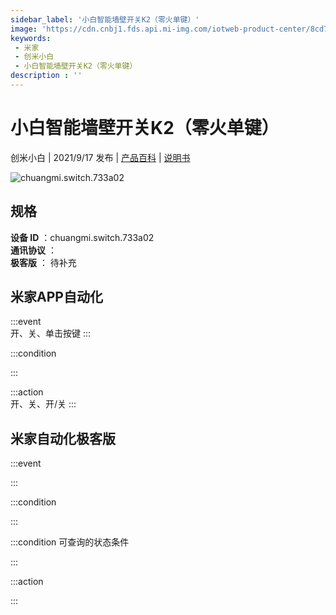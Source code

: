 ```yaml
---
sidebar_label: '小白智能墙壁开关K2（零火单键）'
image: 'https://cdn.cnbj1.fds.api.mi-img.com/iotweb-product-center/8cd71822d079e7b98efd41f739e447cb_1629971174093.png?GalaxyAccessKeyId=AKVGLQWBOVIRQ3XLEW&Expires=9223372036854775807&Signature=TPty5W9JDXkgwm2KYgauVqNcZLk='
keywords: 
 - 米家
 - 创米小白
 - 小白智能墙壁开关K2（零火单键）
description : ''
---
```

# 小白智能墙壁开关K2（零火单键）

创米小白 | 2021/9/17 发布 | [产品百科](https://home.mi.com/webapp/content/baike/product/index.html?model=chuangmi.switch.733a02/) | [说明书](https://home.mi.com/views/introduction.html?model=chuangmi.switch.733a02&region=cn)

![chuangmi.switch.733a02](https://cdn.cnbj1.fds.api.mi-img.com/iotweb-product-center/8cd71822d079e7b98efd41f739e447cb_1629971174093.png?GalaxyAccessKeyId=AKVGLQWBOVIRQ3XLEW&Expires=9223372036854775807&Signature=TPty5W9JDXkgwm2KYgauVqNcZLk=)

## 规格  
> 
**设备 ID** ：chuangmi.switch.733a02  
**通讯协议** ：  
**极客版**  ： 待补充 


## 米家APP自动化  

:::event  
开、关、单击按键
:::

:::condition  

:::

:::action   
开、关、开/关
:::

## 米家自动化极客版  

:::event  

:::

:::condition  

:::

:::condition 可查询的状态条件  

:::

:::action  

:::

        
